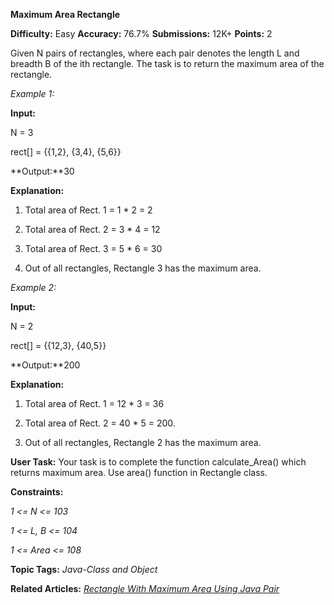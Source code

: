 **Maximum Area Rectangle**

**Difficulty:** Easy    **Accuracy:** 76.7% **Submissions:** 12K+   **Points:** 2

Given N  pairs of rectangles, where each pair denotes the length L and breadth B of the ith rectangle. The task is to return the maximum area of the rectangle.

*Example 1:*

**Input:**

N = 3

rect[] = {{1,2},
          {3,4},
          {5,6}}

**Output:**30

**Explanation:**

1. Total area of Rect. 1 = 1 * 2 = 2

2. Total area of Rect. 2 = 3 * 4 = 12

3. Total area of Rect. 3 = 5 * 6 = 30

4. Out of all rectangles, Rectangle 3 has the maximum area.

*Example 2:*

**Input:**

N = 2

rect[] = {{12,3},
          {40,5}} 

**Output:**200

**Explanation:**

1. Total area of Rect. 1 = 12 * 3 = 36

2. Total area of Rect. 2 = 40 * 5 = 200.

3. Out of all rectangles, Rectangle 2 has the maximum area.

**User Task:** Your task is to complete the function calculate_Area() which returns maximum area. Use area() function in Rectangle class.

**Constraints:**

*1 <= N <= 103*

*1 <= L, B <= 104*

*1 <= Area <= 108*

**Topic Tags:**
*Java-Class and Object*

**Related Articles:**
[*Rectangle With Maximum Area Using Java Pair*](https://www.geeksforgeeks.org/rectangle-with-maximum-area-using-java-pair/)